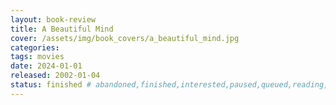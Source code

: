 ```yaml
---
layout: book-review
title: A Beautiful Mind
cover: /assets/img/book_covers/a_beautiful_mind.jpg
categories:
tags: movies
date: 2024-01-01
released: 2002-01-04
status: finished # abandoned,finished,interested,paused,queued,reading,reread
---
```

